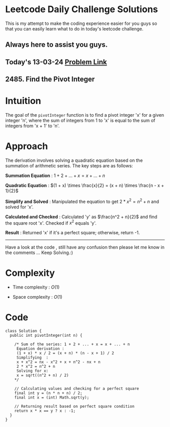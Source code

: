 # Leetcode Daily Challenge Solutions

This is my attempt to make the coding experience easier for you guys so that you can easily learn what to do in today's leetcode challenge.

## Always here to assist you guys.

## Today's 13-03-24 [Problem Link](https://leetcode.com/problems/find-the-pivot-integer/description/?envType=daily-question&envId=2024-03-13)
## 2485. Find the Pivot Integer

# Intuition
<!-- Describe your first thoughts on how to solve this problem. -->
The goal of the `pivotInteger` function is to find a pivot integer 'x' for a given integer 'n', where the sum of integers from 1 to 'x' is equal to the sum of integers from 'x + 1' to 'n'.

# Approach
<!-- Describe your approach to solving the problem. -->
The derivation involves solving a quadratic equation based on the summation of arithmetic series. The key steps are as follows:

**Summation Equation** : $1 + 2 + ... + x = x + ... + n$

**Quadratic Equation** : $(1 + x) \times \frac{x}{2} = (x + n) \times \frac{n - x + 1}{2}$

**Simplify and Solved** : Manipulated the equation to get $2 * x^2 = n^2 + n$ and solved for 'x'.

**Calculated and Checked** : Calculated 'y' as $\frac{n^2 + n}{2}$ and find the square root 'x'. Checked if $x^2$ equals 'y'.

**Result** : Returned 'x' if it's a perfect square; otherwise, return -1.

---
Have a look at the code , still have any confusion then please let me know in the comments ... Keep Solving.:)
# Complexity
- Time complexity : $O(1)$
<!-- Add your time complexity here, e.g. $$O(n)$$ -->

- Space complexity : $O(1)$
<!-- Add your space complexity here, e.g. $$O(n)$$ -->

# Code
```
class Solution {
  public int pivotInteger(int n) {

    /* Sum of the series: 1 + 2 + ... + x = x + ... + n
     Equation derivation :
     (1 + x) * x / 2 = (x + n) * (n - x + 1) / 2
     Simplifying  :
     x + x^2 = nx - x^2 + x + n^2 - nx + n
     2 * x^2 = n^2 + n
     Solving for x:
     x = sqrt((n^2 + n) / 2)
    */
    
    // Calculating values and checking for a perfect square
    final int y = (n * n + n) / 2;
    final int x = (int) Math.sqrt(y);
    
    // Returning result based on perfect square condition
    return x * x == y ? x : -1;
  }
}
```